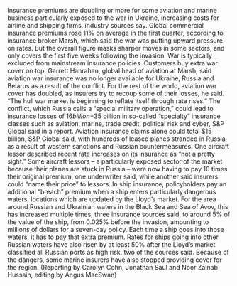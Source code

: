 Insurance premiums are doubling or more for some aviation and marine business particularly exposed to the war in Ukraine, increasing costs for airline and shipping firms, industry sources say.
Global commercial insurance premiums rose 11% on average in the first quarter, according to insurance broker Marsh, which said the war was putting upward pressure on rates.
But the overall figure masks sharper moves in some sectors, and only covers the first five weeks following the invasion.
War is typically excluded from mainstream insurance policies. Customers buy extra war cover on top.
Garrett Hanrahan, global head of aviation at Marsh, said aviation war insurance was no longer available for Ukraine, Russia and Belarus as a result of the conflict.
For the rest of the world, aviation war cover has doubled, as insurers try to recoup some of their losses, he said.
“The hull war market is beginning to reflate itself through rate rises.”
The conflict, which Russia calls a “special military operation,” could lead to insurance losses of $16 billion-$35 billion in so-called “specialty” insurance classes such as aviation, marine, trade credit, political risk and cyber, S&P Global said in a report.
Aviation insurance claims alone could total $15 billion, S&P Global said, with hundreds of leased planes stranded in Russia as a result of western sanctions and Russian countermeasures.
One aircraft lessor described recent rate increases on its insurance as “not a pretty sight.”
Some aircraft lessors – a particularly exposed sector of the market because their planes are stuck in Russia – were now having to pay 10 times their original premium, one underwriter said, while another said insurers could “name their price” to lessors.
In ship insurance, policyholders pay an additional “breach” premium when a ship enters particularly dangerous waters, locations which are updated by the Lloyd’s market.
For the area around Russian and Ukrainian waters in the Black Sea and Sea of Avov, this has increased multiple times, three insurance sources said, to around 5% of the value of the ship, from 0.025% before the invasion, amounting to millions of dollars for a seven-day policy.
Each time a ship goes into those waters, it has to pay that extra premium.
Rates for ships going into other Russian waters have also risen by at least 50% after the Lloyd’s market classified all Russian ports as high risk, two of the sources said.
Because of the dangers, some marine insurers have also stopped providing cover for the region.
(Reporting by Carolyn Cohn, Jonathan Saul and Noor Zainab Hussain, editing by Angus MacSwan)